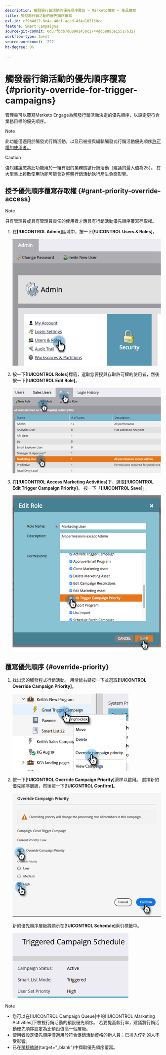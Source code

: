 ```yaml
---
description: 觸發器行銷活動的優先順序覆寫 — Marketo檔案 — 產品檔案
title: 觸發器行銷活動的優先順序覆寫
exl-id: cf9b4d27-0e4c-40cf-accd-4f4a102160cc
feature: Smart Campaigns
source-git-commit: 0d37fbdb7d08901458c1744dc68893e155176327
workflow-type: tm+mt
source-wordcount: '222'
ht-degree: 0%

---
```


# 觸發器行銷活動的優先順序覆寫 {#priority-override-for-trigger-campaigns}

管理員可以覆寫Marketo Engage為觸發行銷活動決定的優先順序，以設定更符合業務目標的優先順序。

>[!NOTE]
>
>此功能僅適用於觸發式行銷活動，以及已被授與編輯觸發式行銷活動優先順序[許可權的使用者。](#grant-priority-override-access)

>[!CAUTION]
>
>強烈建議您將此功能用於一組有限的業務關鍵行銷活動（建議的最大值為25）。 在大型集上鬆散使用功能可能會對整體行銷活動執行產生負面影響。

## 授予優先順序覆寫存取權 {#grant-priority-override-access}

>[!NOTE]
>
>只有管理員或具有管理員責任的使用者才應具有行銷活動優先順序覆寫存取權。

1. 在&#x200B;**[!UICONTROL Admin]**&#x200B;區域中，按一下&#x200B;**[!UICONTROL Users & Roles]**。

   ![](assets/priority-override-for-trigger-campaigns-1.png)

1. 按一下&#x200B;**[!UICONTROL Roles]**&#x200B;標籤，選取您要授與存取許可權的使用者，然後按一下&#x200B;**[!UICONTROL Edit Role]**。

   ![](assets/priority-override-for-trigger-campaigns-2.png)

1. 在&#x200B;**[!UICONTROL Access Marketing Activities]**&#x200B;下，選取&#x200B;**[!UICONTROL Edit Trigger Campaign Priority]**。 按一下「**[!UICONTROL Save]**」。

   ![](assets/priority-override-for-trigger-campaigns-3.png)

## 覆寫優先順序 {#override-priority}

1. 找出您的觸發程式行銷活動。 用滑鼠右鍵按一下並選取&#x200B;**[!UICONTROL Override Campaign Priority]**。

   ![](assets/priority-override-for-trigger-campaigns-4.png)

1. 按一下&#x200B;**[!UICONTROL Override Campaign Priority]**&#x200B;滑桿以啟用。 選擇新的優先順序層級，然後按一下&#x200B;**[!UICONTROL Confirm]**。

   ![](assets/priority-override-for-trigger-campaigns-5.png)

   新的優先順序層級將顯示在&#x200B;**[!UICONTROL Schedule]**&#x200B;索引標籤中。

   ![](assets/priority-override-for-trigger-campaigns-6.png)

>[!NOTE]
>
>* 您可以在[!UICONTROL Campaign Queue]中的[!UICONTROL Marketing Activities]下檢視行銷活動的預設優先順序。 若要提高執行率，建議將行銷活動優先順序設定為比預設值高一個層級。
>* 使用者設定優先順序僅適用於符合促銷活動資格的新人員；已排入佇列的人不受影響。
>* 已在[稽核軌跡](/help/marketo/product-docs/administration/audit-trail/audit-trail-overview.md){target="_blank"}中擷取優先順序覆寫。
